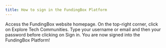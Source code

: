 ```yaml
---
title: How to sign in the FundingBox Platform
---
```


Access the FundingBox website homepage.
On the top-right corner, click on Explore Tech Communities.
Type your username or email and then your password before clicking on Sign in.
You are now signed into the FundingBox Platform!
